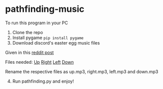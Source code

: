 # pathfinding-music

To run this program in your PC 

1. Clone the repo
2. Install pygame 
`pip install pygame`
3. Download discord's easter egg music files 

Given in this [reddit post](https://www.reddit.com/r/discordapp/comments/bdnz70/where_would_i_find_discords_sound_files/)

Files needed:
  [Up](https://discordapp.com/assets/68472713f7a62c7c37e0a6a5d5a1faeb.mp3)
  [Right](https://discordapp.com/assets/2c0433f93db8449e4a82b76dc520cb29.mp3)
  [Left](https://discordapp.com/assets/1de04408e62b5d52ae3ebbb91e9e1978.mp3)
  [Down](https://discordapp.com/assets/71f048f8aa7d4b24bf4268a87cbbb192.mp3)
  
Rename the respective files as up.mp3, right.mp3, left.mp3 and down.mp3

4. Run pathfinding.py and enjoy!
